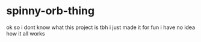 ﻿# spinny-orb-thing
ok so i dont know what this project is tbh i just made it for fun i have no idea how it all works
